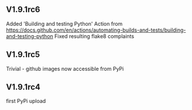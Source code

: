 ## V1.9.1rc6
Added 'Building and testing Python' Action from
https://docs.github.com/en/actions/automating-builds-and-tests/building-and-testing-python
Fixed resulting flake8 complaints

## V1.9.1rc5
Trivial - github images now accessible from PyPi

## V1.9.1rc4
first PyPi upload
